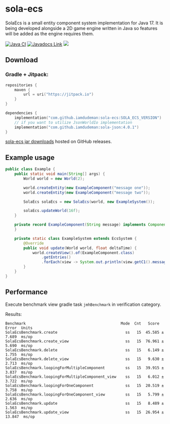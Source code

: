 # sola-ecs

SolaEcs is a small entity component system implementation for Java 17.
It is being developed alongside a 2D game engine written in Java so features will be added as the engine requires them.

[![Java CI](https://github.com/iamdudeman/sola-ecs/actions/workflows/ci_build.yml/badge.svg)](https://github.com/iamdudeman/sola-ecs/actions/workflows/ci_build.yml)
[![Javadocs Link](https://img.shields.io/badge/Javadocs-blue.svg)](https://iamdudeman.github.io/sola-ecs/)
[![](https://jitpack.io/v/iamdudeman/sola-ecs.svg)](https://jitpack.io/#iamdudeman/sola-ecs)

## Download

### Gradle + Jitpack:

```kotlin
repositories {
    maven {
        url = uri("https://jitpack.io")
    }
}

dependencies {
    implementation("com.github.iamdudeman:sola-ecs:SOLA_ECS_VERSION")
    // if you want to utilize JsonWorldIo implementation
    implementation("com.github.iamdudeman:sola-json:4.0.1")
}
```

[sola-ecs jar downloads](https://github.com/iamdudeman/sola-ecs/releases) hosted on GitHub releases.

## Example usage

```java
public class Example {
    public static void main(String[] args) {
        World world = new World(2);

        world.createEntity(new ExampleComponent("message one"));
        world.createEntity(new ExampleComponent("message two"));

        SolaEcs solaEcs = new SolaEcs(world, new ExampleSystem());

        solaEcs.updateWorld(16f);
    }

    private record ExampleComponent(String message) implements Component {
    }

    private static class ExampleSystem extends EcsSystem {
        @Override
        public void update(World world, float deltaTime) {
            world.createView().of(ExampleComponent.class)
                .getEntries()
                .forEach(view -> System.out.println(view.getC1().message()));
        }
    }
}
```

## Performance

Execute benchmark view gradle task `jmhBenchmark` in verification category.

Results:
```
Benchmark                                          Mode  Cnt   Score    Error  Units
SolaEcsBenchmark.create                              ss   15  45.585 ±  7.689  ms/op
SolaEcsBenchmark.create_view                         ss   15  76.961 ±  5.690  ms/op
SolaEcsBenchmark.delete                              ss   15   6.149 ±  1.755  ms/op
SolaEcsBenchmark.delete_view                         ss   15   9.630 ±  2.713  ms/op
SolaEcsBenchmark.loopingForMultipleComponent         ss   15  39.915 ±  3.837  ms/op
SolaEcsBenchmark.loopingForMultipleComponent_view    ss   15   6.012 ±  3.722  ms/op
SolaEcsBenchmark.loopingForOneComponent              ss   15  20.519 ±  3.758  ms/op
SolaEcsBenchmark.loopingForOneComponent_view         ss   15   5.799 ±  2.636  ms/op
SolaEcsBenchmark.update                              ss   15   8.489 ±  1.563  ms/op
SolaEcsBenchmark.update_view                         ss   15  26.954 ± 13.847  ms/op
```
